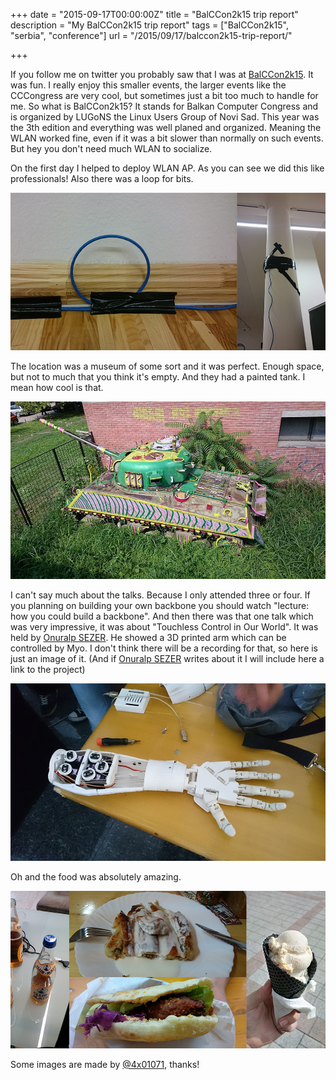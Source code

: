 +++
date = "2015-09-17T00:00:00Z"
title = "BalCCon2k15 trip report"
description = "My BalCCon2k15 trip report"
tags = ["BalCCon2k15", "serbia", "conference"]
url = "/2015/09/17/balccon2k15-trip-report/"

+++

If you follow me on twitter you probably saw that I was at [BalCCon2k15]( https://2k15.balccon.org/index.php?title=Main_Page ).
It was fun. I really enjoy this smaller events, the larger events like the CCCongress are very cool, but sometimes just 
a bit too much to handle for me. So what is BalCCon2k15? It stands for Balkan Computer Congress and is organized by LUGoNS 
the Linux Users Group of Novi Sad. This year was the 3th edition and everything was well planed and organized. Meaning the 
WLAN worked fine, even if it was a bit slower than normally on such events. But hey you don't need much WLAN to socialize.


On the first day I helped to deploy WLAN AP. As you can see we did this like professionals! Also there was a loop for bits.

![bit loop and wlan ap][1]


The location was a museum of some sort and it was perfect. Enough space, but not to much that you think it's empty.
And they had a painted tank. I mean how cool is that.

![painted tank][2]


I can't say much about the talks. Because I only attended three or four. If you planning on building your own backbone 
you should watch "lecture: how you could build a backbone". And then there was that one talk which was very impressive,
it was about "Touchless Control in Our World". It was held by [Onuralp SEZER]( https://twitter.com/thunderbirdtr ).
He showed a 3D printed arm which can be controlled by Myo. I don't think there will be a recording for that, so here is 
just an image of it. (And if [Onuralp SEZER]( https://twitter.com/thunderbirdtr ) writes about it I will include here a link
to the project)

![3D printed arm][3]

Oh and the food was absolutely amazing.

![food][4]

Some images are made by [@4x01071](https://twitter.com/4x01071), thanks!

  [1]: /blog-bilder/2015-09-17-wlan.jpg
  [2]: /blog-bilder/2015-09-17-tank.jpg
  [3]: /blog-bilder/2015-09-17-arm.jpg
  [4]: /blog-bilder/2015-09-17-food.jpg
